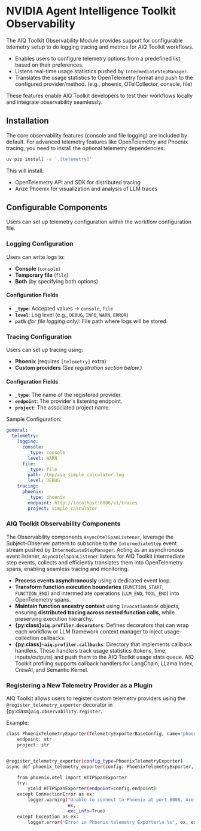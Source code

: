 <!--
SPDX-FileCopyrightText: Copyright (c) 2025, NVIDIA CORPORATION & AFFILIATES. All rights reserved.
SPDX-License-Identifier: Apache-2.0

Licensed under the Apache License, Version 2.0 (the "License");
you may not use this file except in compliance with the License.
You may obtain a copy of the License at

http://www.apache.org/licenses/LICENSE-2.0

Unless required by applicable law or agreed to in writing, software
distributed under the License is distributed on an "AS IS" BASIS,
WITHOUT WARRANTIES OR CONDITIONS OF ANY KIND, either express or implied.
See the License for the specific language governing permissions and
limitations under the License.
-->

# NVIDIA Agent Intelligence Toolkit Observability

The AIQ Toolkit Observability Module provides support for configurable telemetry setup to do logging tracing and metrics for AIQ Toolkit workflows.
- Enables users to configure telemetry options from a predefined list based on their preferences.
- Listens real-time usage statistics pushed by `IntermediateStepManager`.
- Translates the usage statistics to OpenTelemetry format and push to the configured provider/method. (e.g., phoenix, OTelCollector, console, file)

These features enable AIQ Toolkit developers to test their workflows locally and integrate observability seamlessly.

## Installation

The core observability features (console and file logging) are included by default. For advanced telemetry features like OpenTelemetry and Phoenix tracing, you need to install the optional telemetry dependencies:

```bash
uv pip install -e '.[telemetry]'
```

This will install:
- OpenTelemetry API and SDK for distributed tracing
- Arize Phoenix for visualization and analysis of LLM traces

## Configurable Components

Users can set up telemetry configuration within the workflow configuration file.

### **Logging Configuration**
Users can write logs to:
- **Console** (`console`)
- **Temporary file** (`file`)
- **Both** (by specifying both options)

#### **Configuration Fields**
- **`_type`**: Accepted values → `console`, `file`
- **`level`**: Log level (e.g., `DEBUG`, `INFO`, `WARN`, `ERROR`)
- **`path`** *(for file logging only)*: File path where logs will be stored.

### **Tracing Configuration**
Users can set up tracing using:
- **Phoenix** (requires `[telemetry]` extra)
- **Custom providers** *(See registration section below.)*

#### **Configuration Fields**
- **`_type`**: The name of the registered provider.
- **`endpoint`**: The provider's listening endpoint.
- **`project`**: The associated project name.


Sample Configuration:
```yaml
general:
  telemetry:
    logging:
      console:
        _type: console
        level: WARN
      file:
        _type: file
        path: /tmp/aiq_simple_calculator.log
        level: DEBUG
    tracing:
      phoenix:
        _type: phoenix
        endpoint: http://localhost:6006/v1/traces
        project: simple_calculator
```


### AIQ Toolkit Observability Components

The Observability components `AsyncOtelSpanListener`, leverage the Subject-Observer pattern to subscribe to the `IntermediateStep` event stream pushed by `IntermediateStepManager`. Acting as an asynchronous event listener, `AsyncOtelSpanListener` listens for AIQ Toolkit intermediate step events, collects and efficiently translates them into OpenTelemetry spans, enabling seamless tracing and monitoring.

- **Process events asynchronously** using a dedicated event loop.
- **Transform function execution boundaries** (`FUNCTION_START`, `FUNCTION_END`) and intermediate operations (`LLM_END`, `TOOL_END`) into OpenTelemetry spans.
- **Maintain function ancestry context** using `InvocationNode` objects, ensuring **distributed tracing across nested function calls**, while preserving execution hierarchy.
- **{py:class}`aiq.profiler.decorators`**: Defines decorators that can wrap each workflow or LLM framework context manager to inject usage-collection callbacks.
- **{py:class}`~aiq.profiler.callbacks`**: Directory that implements callback handlers. These handlers track usage statistics (tokens, time, inputs/outputs) and push them to the AIQ Toolkit usage stats queue. AIQ Toolkit profiling supports callback handlers for LangChain, LLama Index, CrewAI, and Semantic Kernel.


### Registering a New Telemetry Provider as a Plugin

AIQ Toolkit allows users to register custom telemetry providers using the `@register_telemetry_exporter` decorator in {py:class}`aiq.observability.register`.

Example:
```bash
class PhoenixTelemetryExporter(TelemetryExporterBaseConfig, name="phoenix"):
    endpoint: str
    project: str


@register_telemetry_exporter(config_type=PhoenixTelemetryExporter)
async def phoenix_telemetry_exporter(config: PhoenixTelemetryExporter, builder: Builder):

    from phoenix.otel import HTTPSpanExporter
    try:
        yield HTTPSpanExporter(endpoint=config.endpoint)
    except ConnectionError as ex:
        logger.warning("Unable to connect to Phoenix at port 6006. Are you sure Phoenix is running?\n %s",
                       ex,
                       exc_info=True)
    except Exception as ex:
        logger.error("Error in Phoenix telemetry Exporter\n %s", ex, exc_info=True)
```
